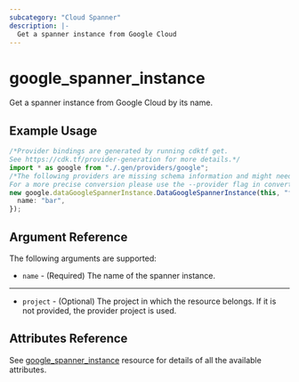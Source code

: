 ```yaml
---
subcategory: "Cloud Spanner"
description: |-
  Get a spanner instance from Google Cloud
---
```


# google\_spanner\_instance

Get a spanner instance from Google Cloud by its name.

## Example Usage

```typescript
/*Provider bindings are generated by running cdktf get.
See https://cdk.tf/provider-generation for more details.*/
import * as google from "./.gen/providers/google";
/*The following providers are missing schema information and might need manual adjustments to synthesize correctly: google.
For a more precise conversion please use the --provider flag in convert.*/
new google.dataGoogleSpannerInstance.DataGoogleSpannerInstance(this, "foo", {
  name: "bar",
});

```

## Argument Reference

The following arguments are supported:

* `name` - (Required) The name of the spanner instance.

***

* `project` - (Optional) The project in which the resource belongs. If it
  is not provided, the provider project is used.

## Attributes Reference

See [google\_spanner\_instance](https://registry.terraform.io/providers/hashicorp/google/latest/docs/resources/spanner_instance) resource for details of all the available attributes.
